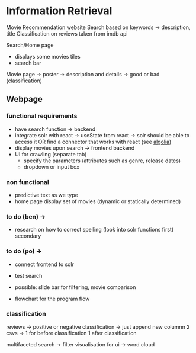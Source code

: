# Information Retrieval
Movie Recommendation website
Search based on keywords -> description, title 
Classification on reviews taken from imdb api 

Search/Home page
- displays some movies tiles
- search bar

Movie page
-> poster
-> description and details
-> good or bad (classification)

## Webpage
### functional requirements
- have search function -> backend
- integrate solr with react -> useState from react -> solr should be able to access it OR find a connector that works with react (see [algolia](https://blog.openreplay.com/full-text-search-in-react-with-algolia-and-firestore/))
- display movies upon search -> frontend backend
- UI for crawling (separate tab)
    - specify the parameters (attributes such as genre, release dates)
    - dropdown or input box

### non functional
- predictive text as we type
- home page display set of movies (dynamic or statically determined)

### to do (ben) -> 
- research on how to correct spelling (look into solr functions first) secondary

### to do (po) -> 
- connect frontend to solr
- test search
- possible: slide bar for filtering, movie comparison

- flowchart for the program flow

### classification
reviews -> positive or negative
classification -> just append new columnn
2 csvs -> 1 for before classification 1 after classification

multifaceted search -> filter
visualisation for ui -> word cloud